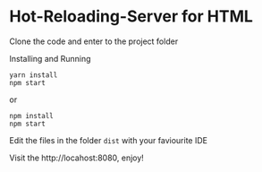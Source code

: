 # Hot-Reloading-Server for HTML

Clone the code and enter to the project folder

Installing and Running
```
yarn install
npm start
```
or
```
npm install
npm start
```
Edit the files in the folder ``dist`` with your faviourite IDE

Visit the http://locahost:8080, enjoy! 
